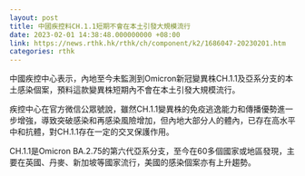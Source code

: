 ```yaml
---
layout: post
title: 中國疾控料CH.1.1短期不會在本土引發大規模流行
date: 2023-02-01 14:38:48.000000000 +08:00
link: https://news.rthk.hk/rthk/ch/component/k2/1686047-20230201.htm
categories: rthk
---
```


中國疾控中心表示，內地至今未監測到Omicron新冠變異株CH.1.1及亞系分支的本土感染個案，預料這款變異株短期內不會在本土引發大規模流行。

疾控中心在官方微信公眾號說，雖然CH.1.1變異株的免疫逃逸能力和傳播優勢進一步增強，導致突破感染和再感染風險增加，但內地大部分人的體內，已存在高水平中和抗體，對CH.1.1存在一定的交叉保護作用。

CH.1.1是Omicron BA.2.75的第六代亞系分支，至今在60多個國家或地區發現，主要在英國、丹麥、新加坡等國家流行，美國的感染個案亦有上升趨勢。
